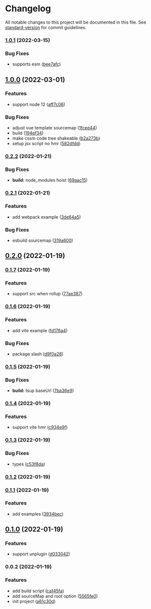 # Changelog

All notable changes to this project will be documented in this file. See [standard-version](https://github.com/conventional-changelog/standard-version) for commit guidelines.

### [1.0.1](https://github.com/sxzz/unplugin-vue/compare/v1.0.0...v1.0.1) (2022-03-15)


### Bug Fixes

* supports esm ([bee7afc](https://github.com/sxzz/unplugin-vue/commit/bee7afcaf235e4bff3658fcb1e340782f1c4964a))

## [1.0.0](https://github.com/sxzz/unplugin-vue/compare/v0.2.2...v1.0.0) (2022-03-01)


### Features

* support node 12 ([aff7c06](https://github.com/sxzz/unplugin-vue/commit/aff7c06b6a2fd9ae76df7cc9711e10be1e971b5a))


### Bug Fixes

* adjust vue template sourcemap ([1fcee44](https://github.com/sxzz/unplugin-vue/commit/1fcee443638748f55d98ee1cf24fee3ae5b275d0))
* build ([194ef34](https://github.com/sxzz/unplugin-vue/commit/194ef34d22bceedc850098c13f9f8050040ec675))
* make cssm code tree shakeable ([b2a273b](https://github.com/sxzz/unplugin-vue/commit/b2a273b37ce514b693eed2952746fc5b06ab72bc))
* setup jsx script no hmr ([582dfdd](https://github.com/sxzz/unplugin-vue/commit/582dfdd2df157e603e92d1829ee3cd5401bdd8bf))

### [0.2.2](https://github.com/sxzz/unplugin-vue/compare/v0.2.1...v0.2.2) (2022-01-21)


### Bug Fixes

* **build:** node_modules hoist ([69aac15](https://github.com/sxzz/unplugin-vue/commit/69aac15104a32ea645fc79de1f301cf3141391b4))

### [0.2.1](https://github.com/sxzz/unplugin-vue/compare/v0.2.0...v0.2.1) (2022-01-21)


### Features

* add webpack example ([3de64a5](https://github.com/sxzz/unplugin-vue/commit/3de64a54310fb2340867608dd5dd3c80f38ea1ea))


### Bug Fixes

* esbuild sourcemap ([319a600](https://github.com/sxzz/unplugin-vue/commit/319a60068731142a1f1171eecd4654c55d12cdfc))

## [0.2.0](https://github.com/sxzz/unplugin-vue/compare/v0.1.7...v0.2.0) (2022-01-19)

### [0.1.7](https://github.com/sxzz/unplugin-vue/compare/v0.1.6...v0.1.7) (2022-01-19)


### Features

* support src when rollup ([77ae387](https://github.com/sxzz/unplugin-vue/commit/77ae3877940a4e066604d39b850f685f4dd105c4))

### [0.1.6](https://github.com/sxzz/unplugin-vue/compare/v0.1.5...v0.1.6) (2022-01-19)


### Features

* add vite example ([fd176a4](https://github.com/sxzz/unplugin-vue/commit/fd176a4f37e5142ae836532f5f938c9e4ccf230d))


### Bug Fixes

* package slash ([d9f0a28](https://github.com/sxzz/unplugin-vue/commit/d9f0a280ca58275be6b8da18bb15ef7fb1d1d9f6))

### [0.1.5](https://github.com/sxzz/unplugin-vue/compare/v0.1.4...v0.1.5) (2022-01-19)


### Bug Fixes

* **build:** tsup baseUrl ([7ba36e9](https://github.com/sxzz/unplugin-vue/commit/7ba36e93dfce1e5f7e8e58fc661db909d5d525cb))

### [0.1.4](https://github.com/sxzz/unplugin-vue/compare/v0.1.3...v0.1.4) (2022-01-19)


### Features

* support vite hmr ([c934e9f](https://github.com/sxzz/unplugin-vue/commit/c934e9f1871f93f73f0650cd25029afa1465a8c8))

### [0.1.3](https://github.com/sxzz/unplugin-vue/compare/v0.1.2...v0.1.3) (2022-01-19)


### Bug Fixes

* types ([c53f8da](https://github.com/sxzz/unplugin-vue/commit/c53f8dae633162b969790872a6cbbd4999115f4a))

### [0.1.2](https://github.com/sxzz/unplugin-vue/compare/v0.1.1...v0.1.2) (2022-01-19)

### [0.1.1](https://github.com/sxzz/unplugin-vue/compare/v0.1.0...v0.1.1) (2022-01-19)


### Features

* add examples ([3934bec](https://github.com/sxzz/unplugin-vue/commit/3934bec126e836b6565ce28a3517a64a39ba9098))

## [0.1.0](https://github.com/sxzz/unplugin-vue/compare/v0.0.2...v0.1.0) (2022-01-19)


### Features

* support unplugin ([d033042](https://github.com/sxzz/unplugin-vue/commit/d0330426611035186a87c4de794a39c595938a6c))

### 0.0.2 (2022-01-19)

### Features

- add build script ([ca145fa](https://github.com/sxzz/unplugin-vue/commit/ca145fa52deb821b0315eea35f3e10fe7fae53f1))
- add sourceMap and root option ([5565fe0](https://github.com/sxzz/unplugin-vue/commit/5565fe09d28d1a4cea5007aba4bfc25cc9c5b5c7))
- init project ([a61c30d](https://github.com/sxzz/unplugin-vue/commit/a61c30d6c46ad070e40284d1d61bb75d56cdca66))
